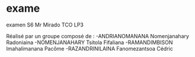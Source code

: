 # exame

examen S6 Mr Mirado TCO LP3

Réalisé par un groupe composé de :
  -ANDRIANOMANANA Nomenjanahary Radoniaina
  -NOMENJANAHARY Tsitola Fifaliana
  -RAMANDIMBISON Imahalimanana Pacôme
  -RAZANDRINILAINA Fanomezantsoa Cédric
